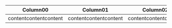 | Column00 | Column01 | Column02 | Column03 | Column04 | Column05 | Column06 | Column07 | Column08 | Column09 | Column10 | Column11 | Column12 | Column13 | Column14 |
|---|---|---|---|---|---|---|---|---|---|---|---|---|---|---|
| contentcontentcontent | contentcontentcontent | contentcontentcontent | contentcontentcontent | contentcontentcontent | contentcontentcontent | contentcontentcontent | contentcontentcontent | contentcontentcontent | contentcontentcontent | contentcontentcontent | contentcontentcontent | contentcontentcontent | contentcontentcontent | contentcontentcontent |